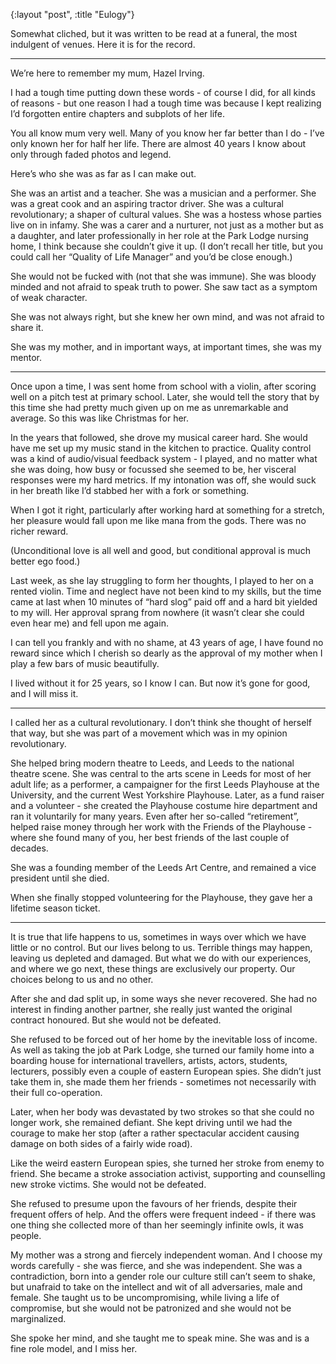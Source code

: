 {:layout "post", :title "Eulogy"}

Somewhat cliched, but it was written to be read at a funeral, the most indulgent of venues. Here it is for the record.

----

We’re here to remember my mum, Hazel Irving.

I had a tough time putting down these words - of course I did, for all kinds of reasons - but one reason I had a tough time was because I kept realizing I’d forgotten entire chapters and subplots of her life.

You all know mum very well. Many of you know her far better than I do - I’ve only known her for half her life. There are almost 40 years I know about only through faded photos and legend.

Here’s who she was as far as I can make out.

She was an artist and a teacher. She was a musician and a performer. She was a great cook and an aspiring tractor driver. She was a cultural revolutionary; a shaper of cultural values. She was a hostess whose parties live on in infamy. She was a carer and a nurturer, not just as a mother but as a daughter, and later professionally in her role at the Park Lodge nursing home, I think because she couldn’t give it up. (I don’t recall her title, but you could call her “Quality of Life Manager” and you’d be close enough.) 

She would not be fucked with (not that she was immune). She was bloody minded and not afraid to speak truth to power. She saw tact as a symptom of weak character.

She was not always right, but she knew her own mind, and was not afraid to share it.

She was my mother, and in important ways, at important times, she was my mentor.

----

Once upon a time, I was sent home from school with a violin, after scoring well on a pitch test at primary school. Later, she would tell the story that by this time she had pretty much given up on me as unremarkable and average. So this was like Christmas for her.

In the years that followed, she drove my musical career hard. She would have me set up my music stand in the kitchen to practice. Quality control was a kind of audio/visual feedback system - I played, and no matter what she was doing, how busy or focussed she seemed to be, her visceral responses were my hard metrics. If my intonation was off, she would suck in her breath like I’d stabbed her with a fork or something.

When I got it right, particularly after working hard at something for a stretch, her pleasure would fall upon me like mana from the gods. There was no richer reward.

(Unconditional love is all well and good, but conditional approval is much better ego food.)

Last week, as she lay struggling to form her thoughts, I played to her on a rented violin. Time and neglect have not been kind to my skills, but the time came at last when 10 minutes of “hard slog” paid off and a hard bit yielded to my will. Her approval sprang from nowhere (it wasn’t clear she could even hear me) and fell upon me again.

I can tell you frankly and with no shame, at 43 years of age, I have found no reward since which I cherish so dearly as the approval of my mother when I play a few bars of music beautifully.

I lived without it for 25 years, so I know I can. But now it’s gone for good, and I will miss it.

----

I called her as a cultural revolutionary. I don’t think she thought of herself that way, but she was part of a movement which was in my opinion revolutionary.

She helped bring modern theatre to Leeds, and Leeds to the national theatre scene. She was central to the arts scene in Leeds for most of her adult life; as a performer, a campaigner for the first Leeds Playhouse at the University, and the current West Yorkshire Playhouse. Later, as a fund raiser and a volunteer - she created the Playhouse costume hire department and ran it voluntarily for many years. Even after her so-called “retirement”, helped raise money through her work with the Friends of the Playhouse - where she found many of you, her best friends of the last couple of decades.

She was a founding member of the Leeds Art Centre, and remained a vice president until she died.

When she finally stopped volunteering for the Playhouse, they gave her a lifetime season ticket.

----

It is true that life happens to us, sometimes in ways over which we have little or no control. But our lives belong to us. Terrible things may happen, leaving us depleted and damaged. But what we do with our experiences, and where we go next, these things are exclusively our property. Our choices belong to us and no other.

After she and dad split up, in some ways she never recovered. She had no interest in finding another partner, she really just wanted the original contract honoured. But she would not be defeated.

She refused to be forced out of her home by the inevitable loss of income. As well as taking the job at Park Lodge, she turned our family home into a boarding house for international travellers, artists, actors, students, lecturers, possibly even a couple of eastern European spies. She didn’t just take them in, she made them her friends - sometimes not necessarily with their full co-operation.

Later, when her body was devastated by two strokes so that she could no longer work, she remained defiant. She kept driving until we had the courage to make her stop (after a rather spectacular accident causing damage on both sides of a fairly wide road). 

Like the weird eastern European spies, she turned her stroke from enemy to friend. She became a stroke association activist, supporting and counselling new stroke victims. She would not be defeated.

She refused to presume upon the favours of her friends, despite their frequent offers of help. And the offers were frequent indeed - if there was one thing she collected more of than her seemingly infinite owls, it was people.

My mother was a strong and fiercely independent woman. And I choose my words carefully - she was fierce, and she was independent. She was a contradiction, born into a gender role our culture still can’t seem to shake, but unafraid to take on the intellect and wit of all adversaries, male and female. She taught us to be uncompromising, while living a life of compromise, but she would not be patronized and she would not be marginalized.

She spoke her mind, and she taught me to speak mine. She was and is a fine role model, and I miss her.